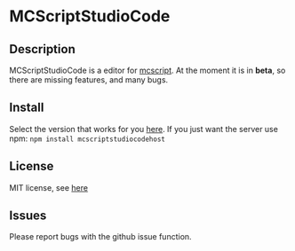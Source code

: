 # MCScriptStudioCode
## Description
MCScriptStudioCode is a editor for [mcscript](https://github.com/stevertus/mcscript). At the moment it is in **beta**, so there are missing features, and many bugs.

## Install
Select the version that works for you [here](https://github.com/miniminelp/mcscriptStudioServer/download). If you just want the server use npm: `npm install mcscriptstudiocodehost`

## License
MIT license, see [here](license)

## Issues
Please report bugs with the github issue function.
